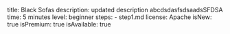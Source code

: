 title: Black Sofas
description: updated description abcdsdasfsdsaadsSFDSA
time: 5 minutes
level: beginner
steps:
    - step1.md
license: Apache
isNew: true
isPremium: true
isAvailable: true
